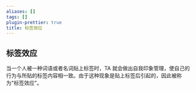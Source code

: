 ```yaml
---
aliases: []
tags: []
plugin-prettier: true
title: 标签效应
---
```


## 标签效应

当一个人被一种词语或者名词贴上标签时，TA 就会做出自我印象管理，使自己的行为与所贴的标签内容相一致。由于这种现象是贴上标签后引起的，因此被称为"标签效应"。
